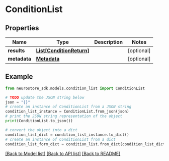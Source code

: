 # ConditionList


## Properties

Name | Type | Description | Notes
------------ | ------------- | ------------- | -------------
**results** | [**List[ConditionReturn]**](ConditionReturn.md) |  | [optional] 
**metadata** | [**Metadata**](Metadata.md) |  | [optional] 

## Example

```python
from neurostore_sdk.models.condition_list import ConditionList

# TODO update the JSON string below
json = "{}"
# create an instance of ConditionList from a JSON string
condition_list_instance = ConditionList.from_json(json)
# print the JSON string representation of the object
print(ConditionList.to_json())

# convert the object into a dict
condition_list_dict = condition_list_instance.to_dict()
# create an instance of ConditionList from a dict
condition_list_form_dict = condition_list.from_dict(condition_list_dict)
```
[[Back to Model list]](../README.md#documentation-for-models) [[Back to API list]](../README.md#documentation-for-api-endpoints) [[Back to README]](../README.md)


